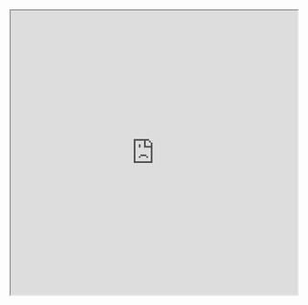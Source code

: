 <iframe id="inlineFrameExample"
    title="Inline Frame Example"
    width="100%"
    height="500"
    src='https://paveldogreat.github.io/WebGL-Fluid-Simulation/'>
</iframe>
